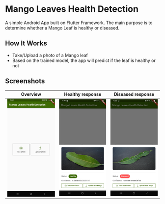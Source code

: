 # Mango Leaves Health Detection 

A simple Android App built on Flutter Framework.
The main purpose is to determine whether a Mango Leaf is healthy or diseased.

## How It Works

- Take/Upload a photo of a Mango leaf
- Based on the trained model, the app will predict if the leaf is healthy or not

## Screenshots

| Overview | Healthy response | Diseased response |
| ------------- | ------------- | ------------- |
| ![Overview](https://github.com/kaykhahima/mango-leaves-health-detection/blob/main/assets/images/app-screenshots/0.%20overview.jpg "Overview")  | ![Healthy response](https://github.com/kaykhahima/mango-leaves-health-detection/blob/main/assets/images/app-screenshots/1.%20healthy.jpg "Healthy response")  | ![Healthy response](https://github.com/kaykhahima/mango-leaves-health-detection/blob/main/assets/images/app-screenshots/2.%20diseased.jpg "Diseased response") |
